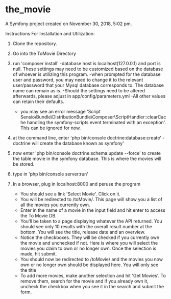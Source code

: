 the_movie
=========

A Symfony project created on November 30, 2018, 5:02 pm.

Instructions For Installation and Utilization:

1) Clone the repository.
2) Go into the ToMovie Directory
3) run 'composer install' 
	-database host is localhost(127.0.0.1) and port is null. These settings may need to be customized based on the database of whoever is utilizing this program.
	-when prompted for the database user and password, you may need to change it to the relevant user/password that your Mysql database corresponds to. The database name can remain as is.
		-Should the settings need to be altered afterwards, please adjust in app/config/parameters.yml
	-All other values can retain their defaults.
	- you may see an error message 'Script Sensio\Bundle\DistributionBundle\Composer\ScriptHandler::clearCache handling the symfony-scripts event terminated with an exception'. This can be ignored for now.

4) at the command line, enter 'php bin/console doctrine:database:create' - doctrine will create the database known as symfony'

5) now enter 'php bin/console doctrine:schema:update --force' to create the table movie in the symfony database. This is where the movies will be stored.

6) type in 'php bin/console server:run'

7) In a browser, plug in localhost:8000 and peruse the program
	- You should see a link 'Select Movie'. Click on it.
	- You will be redirected to /toMovie/. This page will show you a list of all the movies you currently own.
	- Enter in the name of a movie in the input field and hit enter to access the To Movie DB.
	- You'll be taken to a page displaying whatever the API returned. You should see only 10 results with the overall result number at the bottom. You will see the title, release date and an overview.
	- Notice the checkboxes. They will be checked if you currently own the movie and unchecked if not. Here is where you will select the movies you claim to own or no longer own. Once the selection is made, hit submit.
	- You should now be redirected to /toMovie/ and the movies you now own or no longer own should be displayed here. You will only see the title
	- To add more movies, make another selection and hit 'Get Movies'. To remove them, search for the movie and if you already own it, uncheck the checkbox when you see it in the search and submit the form.
